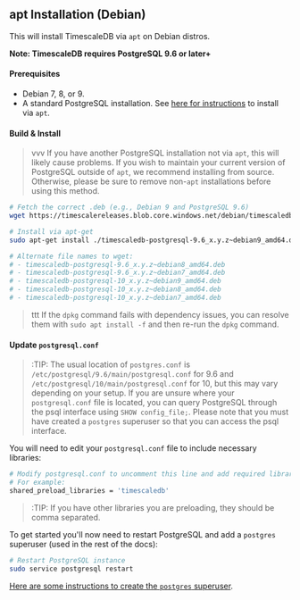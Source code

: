 ## apt Installation (Debian) [](installation-apt-debian)

This will install TimescaleDB via `apt` on Debian distros.

**Note: TimescaleDB requires PostgreSQL 9.6 or later+**

#### Prerequisites

- Debian 7, 8, or 9.
- A standard PostgreSQL installation.
See [here for instructions][postgresql-apt] to install via `apt`.

#### Build & Install

>vvv If you have another PostgreSQL installation not via `apt`,
this will likely cause problems.
If you wish to maintain your current version of PostgreSQL outside
of `apt`, we recommend installing from source.  Otherwise, please be
sure to remove non-`apt` installations before using this method.

```bash
# Fetch the correct .deb (e.g., Debian 9 and PostgreSQL 9.6)
wget https://timescalereleases.blob.core.windows.net/debian/timescaledb-postgresql-9.6_x.y.z~debian9_amd64.deb

# Install via apt-get
sudo apt-get install ./timescaledb-postgresql-9.6_x.y.z~debian9_amd64.deb

# Alternate file names to wget:
# - timescaledb-postgresql-9.6_x.y.z~debian8_amd64.deb
# - timescaledb-postgresql-9.6_x.y.z~debian7_amd64.deb
# - timescaledb-postgresql-10_x.y.z~debian9_amd64.deb
# - timescaledb-postgresql-10_x.y.z~debian8_amd64.deb
# - timescaledb-postgresql-10_x.y.z~debian7_amd64.deb
```
>ttt If the `dpkg` command fails with dependency issues, you can resolve
them with `sudo apt install -f` and then re-run the `dpkg` command.

#### Update `postgresql.conf`

>:TIP: The usual location of `postgres.conf`
is `/etc/postgresql/9.6/main/postgresql.conf` for 9.6 and
`/etc/postgresql/10/main/postgresql.conf` for 10, but this may vary
depending on your setup. If you are unsure where your `postgresql.conf` file
is located, you can query PostgreSQL through the psql interface using `SHOW config_file;`.
Please note that you must have created a `postgres` superuser so that you can access the psql
interface.

You will need to edit your `postgresql.conf` file to include
necessary libraries:
```bash
# Modify postgresql.conf to uncomment this line and add required libraries.
# For example:
shared_preload_libraries = 'timescaledb'
```

>:TIP: If you have other libraries you are preloading, they should be comma separated.

To get started you'll now need to restart PostgreSQL and add
a `postgres` superuser (used in the rest of the docs):
```bash
# Restart PostgreSQL instance
sudo service postgresql restart
```

[Here are some instructions to create the `postgres` superuser][createuser].

[createuser]: http://suite.opengeo.org/docs/latest/dataadmin/pgGettingStarted/firstconnect.html
[postgresql-apt]: https://www.postgresql.org/download/linux/debian/
